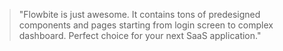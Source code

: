 <Blockquote size="xl">
    "Flowbite is just awesome. It contains tons of predesigned components and pages starting from login screen to complex dashboard. Perfect choice for your next SaaS application."
</Blockquote>
